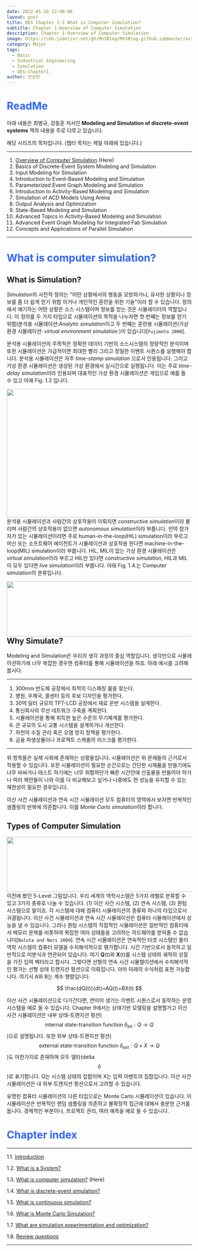 ```yaml
---
date: 2022-01-26 22:40:00
layout: post
title: DES Chapter 1-3 What is Computer Simulation?
subtitle: Chapter 1-Overview of Computer Simulation
description: Chapter 1-Overview of Computer Simulation
image: https://cdn.jsdelivr.net/gh/MnSBlog/MnSBlog.github.io@master/assets/img/posts/Major/Simulation/1_3_1_Fig_1_3.PNG
category: Major
tags:
  - Basic
  - Industrial Engineering
  - Simulation
  - DES-Chapter1
author: 안상현
---
```


# <span style="color:#2E64FE">ReadMe</span>

 아래 내용은 최병규, 강동훈 저서인 **Modeling and Simulation of discrete-event systems**  책의 내용을 주로 다루고 있습니다. 

 해당 시리즈의 목차입니다. (챕터 목차는 제일 아래에 있습니다.)

---

1. [Overview of Computer Simulation](https://mnsblog.github.io/MJ-SM-Chp1-1Intro/) (Here)
2. Basics of Discrete-Event System Modeling and Simulation
3. Input Modeling for Simulation
4. Introduction to Event-Based Modeling and Simulation
5. Parameterized Event Graph Modeling and Simulation
6. Introduction to Activity-Based Modeling and Simulation
7. Simulation of ACD Models Using Arena
8. Output Analysis and Optimization
9. State-Based Modeling and Simulation
10. Advanced Topics in Activity-Based Modeling and Simulation
11. Advanced Event Graph Modeling for Integrated Fab Simulation
12. Concepts and Applications of Parallel Simulation

---

# <span style="color:#2E64FE">What is computer simulation?</span>

## What is Simulation?

 *Simulation*의 사전적 정의는 "어떤 상황에서의 행동을 모방하거나, 유사한 상황이나 정보를 좀 더 쉽게 얻기 위함 이거나 개인적인 훈련을 위한 기술"이라 할 수 있습니다. 정의에서 얘기하는 어떤 상황은 소스 시스템이며 정보를 얻는 것은 시뮬레이터의 역할입니다. 이 정의를 두 가지 타입으로 시뮬레이션의 목적을 나누자면 첫 번째는 정보를 얻기 위함(분석용 시뮬레이션:*Analytic simulation*이고 두 번째는 훈련용 시뮬레이션(가상 환경 시뮬레이션: *virtual environment simulation* )이 있습니다[`Fujimoto 2000`].

 분석용 시뮬레이션의 주목적은 정확한 데이터 기반의 소스시스템의 정량적인 분석이며 또한 시뮬레이션은 가급적이면 최대한 빨리 그리고 정밀한 이벤트 시퀀스를 실행해야 합니다. 분석용 시뮬레이션은 자주 *time-stamp simulation* 으로서 인용됩니다. 그리고 가상 환경 시뮬레이션은 생성된 가상 환경에서 실시간으로 실행됩니다. 이는 주로 *time-delay simulation*이라 인용되며 대표적인 가상 환경 시뮬레이션은 게임으로 예를 들 수 있고 아래 Fig. 1.3 입니다.

<img src="https://cdn.jsdelivr.net/gh/MnSBlog/MnSBlog.github.io@master/assets/img/posts/Major/Simulation/1_3_1_Fig_1_3.PNG" height="350px" width="550px" align="left">

 분석용 시뮬레이션과 사람간의 상호작용이 이뤄지면 *constructive simulation*이라 불리며 사람간의 상호작용이 없으면 *autonomous simulation*이라 부릅니다. 만약 참가자가 있는 시뮬레이션이라면 주로 human-in-the-loop(HIL) simulation이라 부르고 머신 또는 소프트웨어 에이전트가 시뮬레이션과 상호작용 한다면 machine-in-the-loop(MIL) simulation이라 부릅니다. HIL, MIL이 없는 가상 환경 시뮬레이션은 *virtual simulation*이라 부르고 HIL만 있다면 *constructive simulation*, HIL과 MIL이 모두 있다면 *live simulation*이라 부릅니다. 아래 Fig. 1.4.는 Computer simulation의 분류입니다.

<img src="https://cdn.jsdelivr.net/gh/MnSBlog/MnSBlog.github.io@master/assets/img/posts/Major/Simulation/1_3_1_Fig_1_4.PNG" height="150px" width="550px" align="left">

## Why Simulate?

 Modeling and Simulation은 우리의 생각 과정의 중심 역할입니다. 생각만으로 시뮬레이션하기에 너무 복잡한 경우엔 컴퓨터를 통해 시뮬레이션을 하죠. 아래 예시를 고려해봅시다.

---

1. 300mm 반도체 공장에서 최적의 디스패칭 룰을 찾는다.
2. 병원, 우체국, 콜센터 등의 후보 디자인을 평가한다.
3. 30억 달러 규모의 TFT-LCD 공장에서 재료 운반 시스템을 설계한다.
4. 통신회사의 무선 네트워크 구축을 계획한다.
5. 시뮬레이션을 통해 취득한 높은 수준의 무기체계를 평가한다.
6. 큰 규모의 도시 교통 시스템을 설계하거나 개선한다.
7. 하천의 수질 관리 혹은 오염 방지 정책을 평가한다.
8. 금융 파생상품이나 프로젝트 스케줄의 리스크를 평가한다.

---

 위 항목들은 실제 사회에 존재하는 상황들입니다. 시뮬레이션은 위 문제들의 근거로서 작용할 수 있습니다. 또한 시뮬레이션이 필요한 순간으로는 간단한 시제품을 만들기에도 너무 비싸거나 테스트 하기에는 너무 위험하던가 빠른 시간안에 산출물을 만들어야 하거나 여러 제안들이 나와 이를 다 비교해보고 싶거나 나중에도 현 성능을 유지할 수 있는 재현성이 필요한 경우입니다.

 이산 사건 시뮬레이션과 연속 시간 시뮬레이션 모두 컴퓨터의 영역에서 보자면 반복적인 샘플링의 반복에 의존합니다. 이를 *Monte Carlo simulation*이라 합니다.

## Types of Computer Simulation

 <img src="https://cdn.jsdelivr.net/gh/MnSBlog/MnSBlog.github.io@master/assets/img/posts/Major/Simulation/1_2_2_Fig_1_1.PNG" height="150px" width="550px" align="left">

이전에 봤던 5-Level 그림입니다. 우리 세계의 역학시스템은 5가지 레벨로 분류할 수 있고 3가지 종류로 나눌 수 있습니다. (1) 이산 사건 시스템, (2) 연속 시스템, (3) 퀀텀 시스템으로 말이죠. 각 시스템에 대해 컴퓨터 시뮬레이션의 종류와 하나의 타입으로서 귀결됩니다. 이산 사건 시뮬레이션과 연속 시간 시뮬레이션은 컴퓨터 시뮬레이션에서 성능을 낼 수 있습니다. 그러나 퀀텀 시스템의 직접적인 시뮬레이션은 일반적인 컴퓨터에서 메모리 문제를 비롯하여 복잡한 여러 상태들을 고려하는 하드웨어를 받혀줄 수 없습니다[`Buluta and Nori 2009`]. 연속 시간 시뮬레이션은 연속적인 타겟 시스템인 물리 역학 시스템의 컴퓨터 모델을 수치해석적으로 평가합니다. 시간 기반으로서 동작하고 일반적으로 미분식과 연관되어 있습니다. 여기 **Q**(t)와 **X**(t)를 시스템 상태와 궤적의 성질을 가진 입력 벡터라고 합시다. 그렇다면 선형의 연속 시간 시뮬렐이션에서 수치해석적인 평가는 선형 상태 트랜지션 펑션으로 이뤄집니다. 아마 아래의 수식처럼 표현 가능합니다. 여기서 A와 B는 계수 행렬입니다.



$$
\frac{dQ(t)}{dt}=AQ(t)+BX(t)
$$



 이산 사건 시뮬레이션으로 다가간다면, 연이어 생기는 이벤트 시퀀스로서 동작하는 운영시스템을 예로 들 수 있습니다. Chapter 9에서는 상태기반 모델링을 설명할거고 이산 사건 시뮬레이션은 내부 상태-트랜지션 펑션(
$$
\text{internal state-transition function }\delta_{\text{int}}:Q\rightarrow Q
$$
)으로 설명됩니다. 또한 외부 상태-트랜지션 펑션(
$$
\text{external state-transition function}\ \delta_{\text{ext}}:Q\times X\rightarrow Q
$$
)도 마찬가지로 존재하며 모두 델타(delta 
$$
\delta
$$
)로 표기합니다. Q는 시스템 상태의 집합이며 X는 입력 이벤트의 집합입니다. 이산 사건 시뮬레이션은 내 외부 트랜지션 펑션으로서 고려할 수 있습니다.

 유명한 컴퓨터 시뮬레이션의 다른 타입으로는 Monte Carlo 시뮬레이션이 있습니다. 이 시뮬레이션은 반복적인 랜덤 샘플링을 의존하고 불확정적 접근에 대해서 충분한 근거를 둡니다. 경제적인 부분이나, 프로젝트 관리, 여러 예측을 예로 들 수 있습니다. 



# <span style="color:#2E64FE">Chapter index</span>

---

1.1. [Introduction](https://mnsblog.github.io/MJ-SM-Chp1-1/) 

1.2. [What is a System?](https://mnsblog.github.io/MJ-SM-Chp1-2/) 

1.3. [What is computer simulation?](https://mnsblog.github.io/MJ-SM-Chp1-3/) (Here)

1.4. [What is discrete-event simulation?](https://mnsblog.github.io/MJ-SM-Chp1-4/)

1.5. [What is continuous simulation?](https://mnsblog.github.io/MJ-SM-Chp1-5/)

1.6. [What is Monte Carlo Simulation?](https://mnsblog.github.io/MJ-SM-Chp1-6/)

1.7. [What are simulation experimentation and optimization?](https://mnsblog.github.io/MJ-SM-Chp1-7/)

1.8. [Review questions](https://mnsblog.github.io/MJ-SM-Chp1-8/)

---

